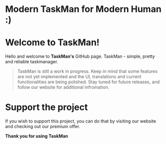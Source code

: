 # Modern TaskMan for Modern Human :)

# Welcome to TaskMan!
Hello and welcome to **TaskMan's** GitHub page. TaskMan - simple, pretty and reliable taskmanager.

> TaskMan is still a work in progress. Keep in mind that some features are not yet implemented and the UI, translations and current functionalities are being polished. Stay tuned for future releases, and follow our website for additional infromation.

# Support the project

If you wish to support this project, you can do that by visiting our website and checking out our premium offer.

**Thank you for using TaskMan**
